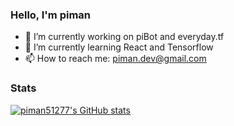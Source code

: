### Hello, I'm piman

- 🔭 I’m currently working on piBot and everyday.tf
- 🌱 I’m currently learning React and Tensorflow
- 📫 How to reach me: piman.dev@gmail.com

### Stats
[![piman51277's GitHub stats](https://github-readme-stats.vercel.app/api/top-langs/?username=piman51277&count_private=true&layout=compact)](https://github.com/anuraghazra/github-readme-stats)

